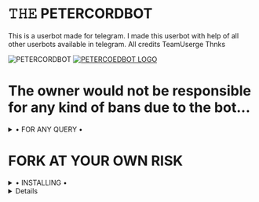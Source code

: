 

# 𝚃𝙷𝙴 PETERCORDBOT
This is a userbot made for telegram. I made this userbot with help of all other userbots available in telegram. All credits TeamUserge Thnks

![PETERCORDBOT](https://t.me/diemmmmmmmmmm)
[![PETERCOEDBOT LOGO](https://telegra.ph/file/b52e42266a323cbe9f849.jpg)](https://t.me/REBELBOT_SUPPORT)


# The owner would not be responsible for any kind of bans due to the bot...


<details>

  <summary> • FOR ANY QUERY • </summary>
<h2 align="center"> <a href="https://t.me/TEAMSquadUserbotSupport">‼️JOIN PETERCORDBOT SUPPORT‼️</a></h2>

</details>


# FORK AT YOUR OWN RISK

<details>

  <summary> • INSTALLING • </summary>

### The Easy Way

<h4>🎖 DEPLOY TO HEROKU 🎖</h4>

<a href="https://heroku.com/deploy?template=https://github.com/IlhamMansiez/deploy" rel="nofollow" style="background-color: initial; box-sizing: border-box; color: #0366d6; text-decoration-line: none;"><img alt="Deploy" data-canonical-src="https://www.herokucdn.com/deploy/button.svg" src="https://camo.githubusercontent.com/83b0e95b38892b49184e07ad572c94c8038323fb/68747470733a2f2f7777772e6865726f6b7563646e2e636f6d2f6465706c6f792f627574746f6e2e737667" style="border-style: none; box-sizing: initial; max-width: 100%;" /></a></div>

<h2 align="center"> <a href="https://github.com/IlhamMansiez/PetercordPlugins">🎖 PETERCORD USERBOT 🎖</a></h2>

</details>

<details>
